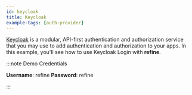 ```yaml
---
id: keycloak
title: Keycloak
example-tags: [auth-provider]
---
```


[Keycloak](https://www.keycloak.org) is a modular, API-first authentication and authorization service that you may use to add authentication and authorization to your apps. In this example, you'll see how to use Keycloak Login with **refine**.

:::note Demo Credentials

**Username**: refine
**Password**: refine

:::

<CodeSandboxExample path="auth-keycloak" />
